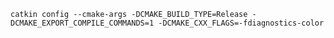 `catkin config --cmake-args -DCMAKE_BUILD_TYPE=Release -DCMAKE_EXPORT_COMPILE_COMMANDS=1 -DCMAKE_CXX_FLAGS=-fdiagnostics-color`
